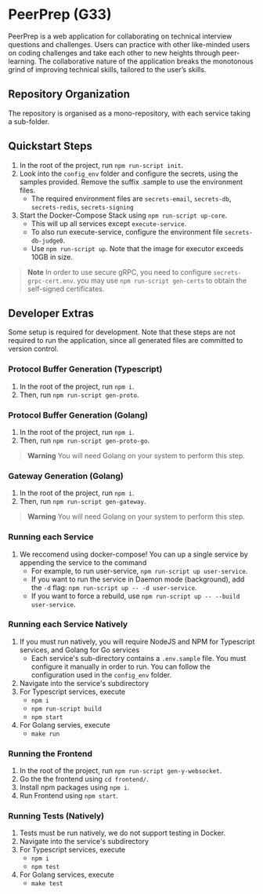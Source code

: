 # PeerPrep (G33)

PeerPrep is a web application for collaborating on technical interview questions and challenges. Users can practice with other like-minded users on coding challenges and take each other to new heights through peer-learning. The collaborative nature of the application breaks the monotonous grind of improving technical skills, tailored to the user’s skills.

## Repository Organization
The repository is organised as a mono-repository, with each service taking a sub-folder.

## Quickstart Steps
1. In the root of the project, run `npm run-script init`.
2. Look into the `config_env` folder and configure the secrets, using the samples provided. Remove the suffix .sample to use the environment files.
    - The required environment files are `secrets-email`, `secrets-db`, `secrets-redis`, `secrets-signing`
3. Start the Docker-Compose Stack using `npm run-script up-core`.
    - This will up all services except `execute-service`.
    - To also run execute-service, configure the environment file `secrets-db-judge0`.
    - Use `npm run-script up`. Note that the image for executor exceeds 10GB in size.

> **Note**
> In order to use secure gRPC, you need to configure `secrets-grpc-cert.env`. you may use `npm run-script gen-certs` to obtain the self-signed certificates.

## Developer Extras
Some setup is required for development. Note that these steps are not required to run the application, since all generated files are committed to version control.

### Protocol Buffer Generation (Typescript)
1. In the root of the project, run `npm i`.
2. Then, run `npm run-script gen-proto`.

### Protocol Buffer Generation (Golang)
1. In the root of the project, run `npm i`.
2. Then, run `npm run-script gen-proto-go`.

> **Warning**
> You will need Golang on your system to perform this step.

### Gateway Generation (Golang)
1. In the root of the project, run `npm i`.
2. Then, run `npm run-script gen-gateway`.

> **Warning**
> You will need Golang on your system to perform this step.

### Running each Service
1. We reccomend using docker-compose! You can up a single service by appending the service to the command
    - For example, to run user-service, `npm run-script up user-service`.
    - If you want to run the service in Daemon mode (background), add the `-d` flag: `npm run-script up -- -d user-service`.
    - If you want to force a rebuild, use `npm run-script up -- --build user-service`.

### Running each Service Natively
1. If you must run natively, you will require NodeJS and NPM for Typescript services, and Golang for Go services
    - Each service's sub-directory contains a `.env.sample` file. You must configure it manually in order to run. You can follow the configuration used in the `config_env` folder.
2. Navigate into the service's subdirectory
3. For Typescript services, execute
    - `npm i`
    - `npm run-script build`
    - `npm start`
4. For Golang servies, execute
    - `make run`

### Running the Frontend
1. In the root of the project, run `npm run-script gen-y-websocket`.
2. Go the the frontend using `cd frontend/`.
3. Install npm packages using `npm i`.
4. Run Frontend using `npm start`.

### Running Tests (Natively)
1. Tests must be run natively, we do not support testing in Docker.
2. Navigate into the service's subdirectory
3. For Typescript services, execute
    - `npm i`
    - `npm test`
4. For Golang services, execute
    - `make test`

